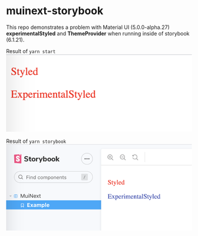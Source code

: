 # muinext-storybook

This repo demonstrates a problem with Material UI (5.0.0-alpha.27) **experimentalStyled** and **ThemeProvider** when running inside of storybook (6.1.21).

Result of
`yarn start`
![Without Storybook](./WithoutStorybook.png)

Result of
`yarn storybook`
![Inside Storybook](./InsideStorybook.png)
